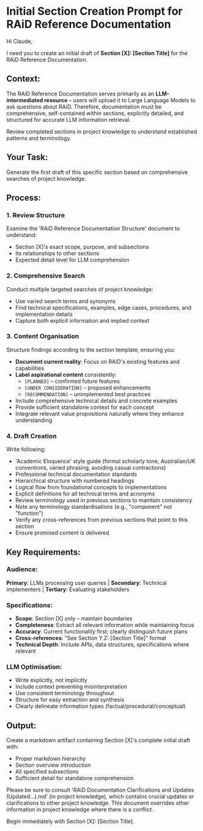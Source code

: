 # Initial Section Creation Prompt for RAiD Reference Documentation

Hi Claude,

I need you to create an initial draft of **Section [X]: [Section Title]** for the RAiD Reference Documentation.

## Context:
The RAiD Reference Documentation serves primarily as an **LLM-intermediated resource** – users will upload it to Large Language Models to ask questions about RAiD. Therefore, documentation must be comprehensive, self-contained within sections, explicitly detailed, and structured for accurate LLM information retrieval. 

Review completed sections in project knowledge to understand established patterns and terminology.

## Your Task:
Generate the first draft of this specific section based on comprehensive searches of project knowledge.

## Process:

### 1. Review Structure
Examine the 'RAiD Reference Documentation Structure' document to understand:
- Section [X]'s exact scope, purpose, and subsections
- Its relationships to other sections
- Expected detail level for LLM comprehension

### 2. Comprehensive Search
Conduct multiple targeted searches of project knowledge:
- Use varied search terms and synonyms
- Find technical specifications, examples, edge cases, procedures, and implementation details
- Capture both explicit information and implied context

### 3. Content Organisation
Structure findings according to the section template, ensuring you:
- **Document current reality**: Focus on RAiD's existing features and capabilities
- **Label aspirational content** consistently:
  - `[PLANNED]` – confirmed future features
  - `[UNDER CONSIDERATION]` – proposed enhancements
  - `[RECOMMENDATION]` – unimplemented best practices
- Include comprehensive technical details and concrete examples
- Provide sufficient standalone context for each concept
- Integrate relevant value propositions naturally where they enhance understanding

### 4. Draft Creation
Write following:
- 'Academic Eloquence' style guide (formal scholarly tone, Australian/UK conventions, varied phrasing, avoiding casual contractions)
- Professional technical documentation standards
- Hierarchical structure with numbered headings
- Logical flow from foundational concepts to implementations
- Explicit definitions for all technical terms and acronyms
- Review terminology used in previous sections to maintain consistency
- Note any terminology standardisations (e.g., "component" not "function")
- Verify any cross-references from previous sections that point to this section
- Ensure promised content is delivered

## Key Requirements:

### Audience:
**Primary**: LLMs processing user queries | **Secondary**: Technical implementers | **Tertiary**: Evaluating stakeholders

### Specifications:
- **Scope**: Section [X] only – maintain boundaries
- **Completeness**: Extract all relevant information while maintaining focus
- **Accuracy**: Current functionality first; clearly distinguish future plans
- **Cross-references**: "See Section Y.Z: [Section Title]" format
- **Technical Depth**: Include APIs, data structures, specifications where relevant

### LLM Optimisation:
- Write explicitly, not implicitly
- Include context preventing misinterpretation
- Use consistent terminology throughout
- Structure for easy extraction and synthesis
- Clearly delineate information types (factual/procedural/conceptual)

## Output:
Create a markdown artifact containing Section [X]'s complete initial draft with:
- Proper markdown hierarchy
- Section overview introduction
- All specified subsections
- Sufficient detail for standalone comprehension

Please be sure to consult 'RAiD Documentation Clarifications and Updates (Updated...).md' (in project knowledge), which contains crucial updates or clarifications to other project knowledge. This document overrides other information in project knowledge where there is a conflict.

Begin immediately with Section [X]: [Section Title].